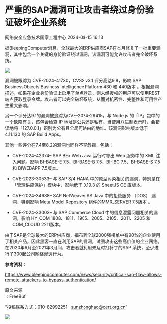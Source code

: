 #  严重的SAP漏洞可让攻击者绕过身份验证破坏企业系统   
 网络安全应急技术国家工程中心   2024-08-15 16:13  
  
据BleepingComputer消息，全球最大的ERP供应商SAP在本月修复了一批重要漏洞，其中包含一个关键的身份验证绕过漏洞，该漏洞可能允许攻击者完全破坏系统。  
  
![](https://mmbiz.qpic.cn/mmbiz_png/qq5rfBadR38aFWEYXzWD4MYOEu23mGC0AK8S5p49ELljPm4Pia2Dp5bfCU2lGPa8hoR9MDkVv0Id1FCPfSDVrBQ/640?wx_fmt=png&from=appmsg&wxfrom=13&tp=wxpic "")  
  
漏洞被跟踪为 CVE-2024-41730，CVSS v3.1 评分高达9.8，影响 SAP BusinessObjects Business Intelligence Platform 430 和 440版本 。根据漏洞描述，如果在企业身份验证上启用了单点登录，则未经授权的用户可以使用REST端点获取登录令牌。攻击者可以完全破坏系统，从而对机密性、完整性和可用性产生重大影响。  
  
另一个评分达9.1的漏洞被追踪为CVE-2024-29415，与 Node.js 的「IP」包中的一个缺陷有关，该包会检查 IP 地址是公共还是私有。当使用八进制表示时，会错误地将「127.0.0.1」识别为公有且全局可路由的地址。该漏洞影响版本低于4.11.130 的 SAP Build Apps。  
  
其他一些评分在7.4至8.2的漏洞也同样不容忽视，包括：  
- CVE-2024-42374– SAP BEx Web Java 运行时导出 Web 服务中的 XML 注入问题。影响 BI-BASE-E 7.5、BI-BASE-B 7.5、BI-IBC 7.5、BI-BASE-S 7.5 和 BIWEBAPP 7.5版本。  
  
- CVE-2023-30533– 与 SAP S/4 HANA 中的原型污染相关的漏洞，特别是在「管理供应保护」模块中，影响低于 0.19.3 的 SheetJS CE 库版本。  
  
- CVE-2024-34688– SAP NetWeaver AS Java 中的拒绝服务 （DOS） 漏洞，特别影响 Meta Model Repository 组件的MMR_SERVER 7.5版本 。  
  
- CVE-2024-33003– 与 SAP Commerce Cloud 中的信息泄露问题相关的漏洞，影响 HY_COM 1808、1811、1905、2005、2105、2011、2205 和 COM_CLOUD 2211版本。  
  
由于SAP是全球最大的ERP供应商，福布斯全球2000强榜单中有90%的企业使用了相关产品，因此黑客一直在利用SAP的漏洞，试图攻击这些高价值的企业网络。在2020年6月至2021年3月间，攻击者就利用未及时打补丁的SAP 系统，至少进行了300起公司网络渗透行为。  
  
**参考资料：**  
  
https://www.bleepingcomputer.com/news/security/critical-sap-flaw-allows-remote-attackers-to-bypass-authentication/  
  
  
  
原文来源  
：FreeBuf  
  
“投稿联系方式：010-82992251   sunzhonghao@cert.org.cn”  
  
![](https://mmbiz.qpic.cn/mmbiz_jpg/GoUrACT176n1NvL0JsVSB8lNDX2FCGZjW0HGfDVnFao65ic4fx6Rv4qylYEAbia4AU3V2Zz801UlicBcLeZ6gS6tg/640?wx_fmt=other&wxfrom=5&wx_lazy=1&wx_co=1&tp=webp "")  
  
